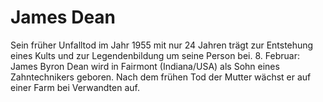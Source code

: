 # James Dean

Sein früher Unfalltod im Jahr 1955 mit nur 24 Jahren trägt zur Entstehung eines Kults und zur Legendenbildung um seine Person bei. 
8. Februar: James Byron Dean wird in Fairmont (Indiana/USA) als Sohn eines Zahntechnikers geboren. 
Nach dem frühen Tod der Mutter wächst er auf einer Farm bei Verwandten auf.
